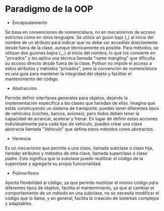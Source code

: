 # Paradigmo de la OOP

- Encapsulamiento

Se basa en convenciones de nomenclatura, no en mecanismos de acceso estrictos como en otros lenguajes. Se utiliza un guion bajo (_) al inicio del nombre de un atributo para indicar que no debe ser accedido directamente desde fuera de la clase, aunque técnicamente es posible. Para métodos, se utilizan dos guiones bajos (__) al inicio del nombre, lo que los convierte en "privados" y les aplica una técnica llamada "name mangling" que dificulta su acceso directo desde fuera de la clase. Python no impide el acceso a estos atributos y métodos "privados", pero la convención de nomenclatura es una guía para mantener la integridad del objeto y facilitar el mantenimiento del código.

- Abstracción

Permite definir interfaces generales para objetos, dejando la implementación específica a las clases que heredan de ellas. Imagina que estás construyendo un sistema de transporte: puedes tener diferentes tipos de vehículos (coches, barcos, aviones), pero todos deben tener la capacidad de arrancar, acelerar y frenar. En lugar de definir estas acciones individualmente para cada tipo de vehículo, puedes crear una clase abstracta llamada "Vehiculo" que defina estos métodos como abstractos. 

- Herencia

Es un mecanismo que permite a una clase, llamada subclase o clase hija, heredar atributos y métodos de otra clase, llamada superclase o clase padre. Esto significa que la subclase puede reutilizar el código de la superclase y agregarle su propia funcionalidad.

- Polimorfismo

Aporta flexibilidad al código, ya que permite reutilizar el mismo código para diferentes tipos de objetos, facilita el mantenimiento, ya que al cambiar el comportamiento de un método en una subclase, no se necesita modificar el código que lo llama, y en general, facilita la creación de sistemas complejos y adaptables.